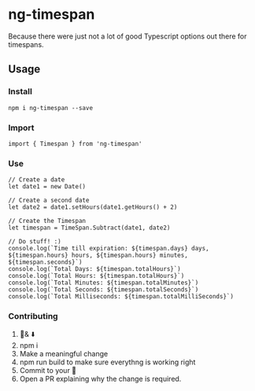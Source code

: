 # ng-timespan
Because there were just not a lot of good Typescript options out there for timespans.

## Usage

### Install
`npm i ng-timespan --save`

### Import
`import { Timespan } from 'ng-timespan'`

### Use
```
// Create a date
let date1 = new Date()

// Create a second date
let date2 = date1.setHours(date1.getHours() + 2)

// Create the Timespan
let timespan = TimeSpan.Subtract(date1, date2)

// Do stuff! :)
console.log(`Time till expiration: ${timespan.days} days, ${timespan.hours} hours, ${timespan.hours} minutes, ${timespan.seconds}`)
console.log(`Total Days: ${timespan.totalHours}`)
console.log(`Total Hours: ${timespan.totalHours}`)
console.log(`Total Minutes: ${timespan.totalMinutes}`)
console.log(`Total Seconds: ${timespan.totalSeconds}`)
console.log(`Total Milliseconds: ${timespan.totalMilliSeconds}`)
```

### Contributing
1. 🍴& ⬇️ 
2. npm i
3. Make a meaningful change
4. npm run build to make sure everythng is working right
5. Commit to your 🍴
6. Open a PR explaining why the change is required.
